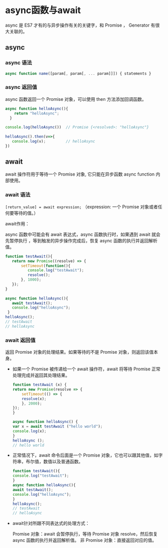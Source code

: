# async函数与await

async 是 ES7 才有的与异步操作有关的关键字，和 Promise ， Generator 有很大关联的。

## async

### async 语法

```javascript
async function name([param[, param[, ... param]]]) { statements }
```

### async 返回值

async 函数返回一个 Promise 对象，可以使用 then 方法添加回调函数。

```javascript
async function helloAsync(){
    return "helloAsync";
  }
  
console.log(helloAsync())  // Promise {<resolved>: "helloAsync"}
 
helloAsync().then(v=>{
   console.log(v);         // helloAsync
})
```

## await

await 操作符用于等待一个 Promise 对象, 它只能在异步函数 async function 内部使用。

### await 语法

`[return_value] = await expression;` （expression: 一个 Promise 对象或者任何要等待的值。）

await作用：

async 函数中可能会有 await 表达式，async 函数执行时，如果遇到 await 就会先暂停执行 ，等到触发的异步操作完成后，恢复 async 函数的执行并返回解析值。

```javascript
function testAwait(){
   return new Promise((resolve) => {
       setTimeout(function(){
          console.log("testAwait");
          resolve();
       }, 1000);
   });
}
 
async function helloAsync(){
   await testAwait();
   console.log("helloAsync");
 }
helloAsync();
// testAwait
// helloAsync
```

### await 返回值

返回 Promise 对象的处理结果。如果等待的不是 Promise 对象，则返回该值本身。

* 如果一个 Promise 被传递给一个 await 操作符，await 将等待 Promise 正常处理完成并返回其处理结果。

    ```javascript
    function testAwait (x) {
    return new Promise(resolve => {
        setTimeout(() => {
        resolve(x);
        }, 2000);
    });
    }
    
    async function helloAsync() {
    var x = await testAwait ("hello world");
    console.log(x); 
    }
    helloAsync ();
    // hello world
    ```

* 正常情况下，await 命令后面是一个 Promise 对象，它也可以跟其他值，如字符串，布尔值，数值以及普通函数。

    ```javascript
    function testAwait(){
    console.log("testAwait");
    }
    async function helloAsync(){
    await testAwait();
    console.log("helloAsync");
    }
    helloAsync();
    // testAwait
    // helloAsync
    ```

* await针对所跟不同表达式的处理方式：

    Promise 对象：await 会暂停执行，等待 Promise 对象 resolve，然后恢复 async 函数的执行并返回解析值。
    非 Promise 对象：直接返回对应的值。
